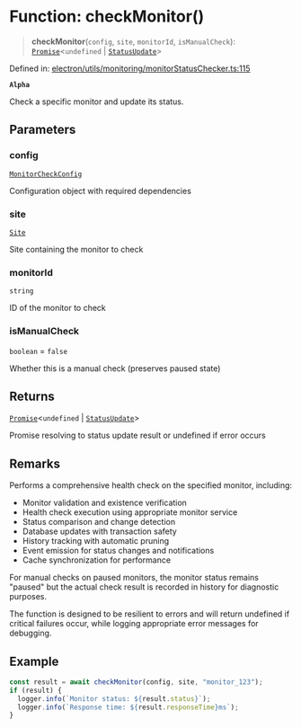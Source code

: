 # Function: checkMonitor()

> **checkMonitor**(`config`, `site`, `monitorId`, `isManualCheck`): [`Promise`](https://developer.mozilla.org/docs/Web/JavaScript/Reference/Global_Objects/Promise)\<`undefined` \| [`StatusUpdate`](../../../../../shared/types/interfaces/StatusUpdate.md)\>

Defined in: [electron/utils/monitoring/monitorStatusChecker.ts:115](https://github.com/Nick2bad4u/Uptime-Watcher/blob/dca5483e793478722cd3e6e125cafcec5fc771f0/electron/utils/monitoring/monitorStatusChecker.ts#L115)

**`Alpha`**

Check a specific monitor and update its status.

## Parameters

### config

[`MonitorCheckConfig`](../interfaces/MonitorCheckConfig.md)

Configuration object with required dependencies

### site

[`Site`](../../../../../shared/types/interfaces/Site.md)

Site containing the monitor to check

### monitorId

`string`

ID of the monitor to check

### isManualCheck

`boolean` = `false`

Whether this is a manual check (preserves paused state)

## Returns

[`Promise`](https://developer.mozilla.org/docs/Web/JavaScript/Reference/Global_Objects/Promise)\<`undefined` \| [`StatusUpdate`](../../../../../shared/types/interfaces/StatusUpdate.md)\>

Promise resolving to status update result or undefined if error occurs

## Remarks

Performs a comprehensive health check on the specified monitor, including:
- Monitor validation and existence verification
- Health check execution using appropriate monitor service
- Status comparison and change detection
- Database updates with transaction safety
- History tracking with automatic pruning
- Event emission for status changes and notifications
- Cache synchronization for performance

For manual checks on paused monitors, the monitor status remains "paused"
but the actual check result is recorded in history for diagnostic purposes.

The function is designed to be resilient to errors and will return undefined
if critical failures occur, while logging appropriate error messages for debugging.

## Example

```typescript
const result = await checkMonitor(config, site, "monitor_123");
if (result) {
  logger.info(`Monitor status: ${result.status}`);
  logger.info(`Response time: ${result.responseTime}ms`);
}
```

